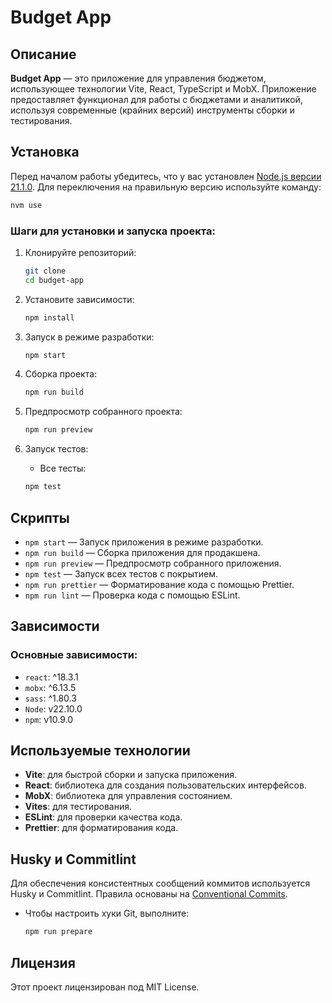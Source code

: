 # Budget App

## Описание

**Budget App** — это приложение для управления бюджетом, использующее технологии Vite, React, TypeScript и MobX. Приложение предоставляет функционал для работы с бюджетами и аналитикой, используя современные (крайних версий) инструменты сборки и тестирования.

## Установка

Перед началом работы убедитесь, что у вас установлен [Node.js версии 21.1.0](https://nodejs.org/). Для переключения на правильную версию используйте команду:

```bash
nvm use
```

### Шаги для установки и запуска проекта:

1. Клонируйте репозиторий:

   ```bash
   git clone
   cd budget-app
   ```

2. Установите зависимости:

   ```bash
   npm install
   ```

3. Запуск в режиме разработки:

   ```bash
   npm start
   ```

4. Сборка проекта:

   ```bash
   npm run build
   ```

5. Предпросмотр собранного проекта:

   ```bash
   npm run preview
   ```

6. Запуск тестов:

   - Все тесты:

   ```bash
   npm test
   ```

## Скрипты

- `npm start` — Запуск приложения в режиме разработки.
- `npm run build` — Сборка приложения для продакшена.
- `npm run preview` — Предпросмотр собранного приложения.
- `npm test` — Запуск всех тестов с покрытием.
- `npm run prettier` — Форматирование кода с помощью Prettier.
- `npm run lint` — Проверка кода с помощью ESLint.

## Зависимости

### Основные зависимости:

- `react`: ^18.3.1
- `mobx`: ^6.13.5
- `sass`: ^1.80.3
- `Node`: v22.10.0
- `npm`: v10.9.0

## Используемые технологии

- **Vite**: для быстрой сборки и запуска приложения.
- **React**: библиотека для создания пользовательских интерфейсов.
- **MobX**: библиотека для управления состоянием.
- **Vites**: для тестирования.
- **ESLint**: для проверки качества кода.
- **Prettier**: для форматирования кода.

## Husky и Commitlint

Для обеспечения консистентных сообщений коммитов используется Husky и Commitlint. Правила основаны на [Conventional Commits](https://www.conventionalcommits.org/).

- Чтобы настроить хуки Git, выполните:

  ```bash
  npm run prepare
  ```

## Лицензия

Этот проект лицензирован под MIT License.
